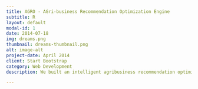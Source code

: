```yaml
---
title: AGRO - AGri-business Recommendation Optimization Engine
subtitle: R
layout: default
modal-id: 1
date: 2014-07-18
img: dreams.png
thumbnail: dreams-thumbnail.png
alt: image-alt
project-date: April 2014
client: Start Bootstrap
category: Web Development
description: We built an intelligent agribusiness recommendation optimization engine - AGRO, developed to support an agri-science company's marketing team to identify potentinal customers, understand market needs and provide customized and accurate marketing recommendations regarding individual farmers.

---
```

